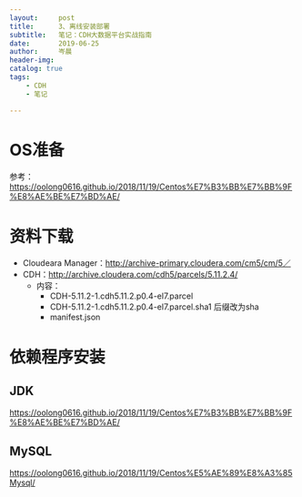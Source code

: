 ```yaml
---
layout:     post  
title:      3、离线安装部署    
subtitle:   笔记：CDH大数据平台实战指南 
date:       2019-06-25  
author:     岑晨  
header-img: 
catalog: true  
tags:  
    - CDH     
    - 笔记     

---
```


# OS准备

参考：https://oolong0616.github.io/2018/11/19/Centos%E7%B3%BB%E7%BB%9F%E8%AE%BE%E7%BD%AE/
# 资料下载

- Cloudeara Manager：http://archive-primary.cloudera.com/cm5/cm/5／
- CDH：http://archive.cloudera.com/cdh5/parcels/5.11.2.4/
  - 内容：
    - CDH-5.11.2-1.cdh5.11.2.p0.4-el7.parcel
    - CDH-5.11.2-1.cdh5.11.2.p0.4-el7.parcel.sha1 后缀改为sha
    - manifest.json

#  依赖程序安装

## JDK

https://oolong0616.github.io/2018/11/19/Centos%E7%B3%BB%E7%BB%9F%E8%AE%BE%E7%BD%AE/

## MySQL

https://oolong0616.github.io/2018/11/19/Centos%E5%AE%89%E8%A3%85Mysql/




